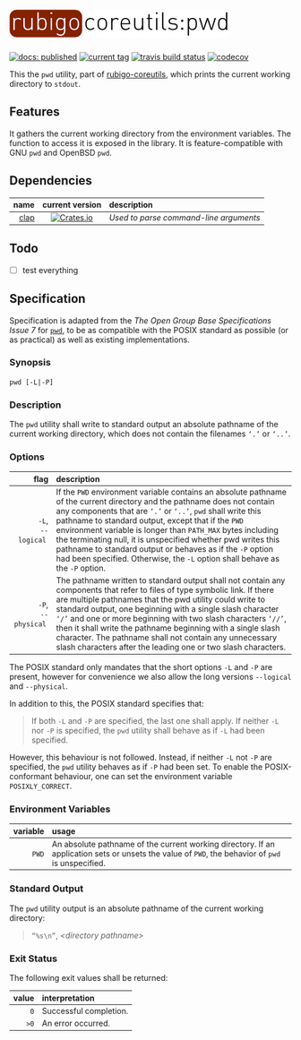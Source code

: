# ![rubigo-coreutils](logo.png)
[![docs: published](https://img.shields.io/badge/docs-published-green.svg)](https://rubigo.github.io/coreutils/doc/rubigo_pwd) 
[![current tag](https://img.shields.io/github/tag/rubigo/pwd.svg)](CHANGELOG.md) 
[![travis build status](https://travis-ci.org/rubigo/pwd.svg?branch=master)](https://travis-ci.org/rubigo/pwd)
[![codecov](https://codecov.io/gh/rubigo/pwd/branch/master/graph/badge.svg)](https://codecov.io/gh/rubigo/pwd)

This the `pwd` utility, part of
[rubigo-coreutils](https://github.com/rubigo/coreutils), which prints the
current working directory to `stdout`.

## Features

It gathers the current working directory from the environment variables. The
function to access it is exposed in the library. It is feature-compatible with
GNU `pwd` and OpenBSD `pwd`.

## Dependencies

name | current version | description
---: | :-------------: | :----------
[clap](https://github.com/kbknapp/clap-rs) | [![Crates.io](https://img.shields.io/crates/v/clap.svg)](https://crates.io/crates/clap) | *Used to parse command-line arguments*

## Todo

- [ ] test everything

## Specification

Specification is adapted from the *The Open Group Base Specifications
Issue 7* for 
[`pwd`](http://pubs.opengroup.org/onlinepubs/9699919799/utilities/pwd.html),
to be as compatible with the POSIX standard as possible (or as practical) as
well as existing implementations.

### Synopsis

    pwd [-L|-P]

### Description

The `pwd` utility shall write to standard output an absolute pathname of the
current working directory, which does not contain the filenames `‘.’` or 
`‘..’`.

### Options

flag | description
---: | :----------
`-L`,<br>`‐‐logical`  | If the `PWD` environment variable contains an absolute pathname of the current directory and the pathname does not contain any components that are `‘.’` or `‘..’`, `pwd` shall write this pathname to standard output, except that if the `PWD` environment variable is longer than `PATH_MAX` bytes including the terminating null, it is unspecified whether pwd writes this pathname to standard output or behaves as if the `-P` option had been specified. Otherwise, the `-L` option shall behave as the `-P` option.
`-P`,<br>`‐‐physical`  | The pathname written to standard output shall not contain any components that refer to files of type symbolic link. If there are multiple pathnames that the pwd utility could write to standard output, one beginning with a single slash character `‘/’` and one or more beginning with two slash characters `‘//’`, then it shall write the pathname beginning with a single slash character. The pathname shall not contain any unnecessary slash characters after the leading one or two slash characters. 

The POSIX standard only mandates that the short options `-L` and `-P` are
present, however for convenience we also allow the long versions `--logical` and
`--physical`.

In addition to this, the POSIX standard specifies that:

>   If both `-L` and `-P` are specified, the last one shall apply. If neither
>   `-L` nor `-P` is specified, the `pwd` utility shall behave as if `-L` had
>   been specified.

However, this behaviour is not followed. Instead, if neither `-L` not `-P` are
specified, the `pwd` utility behaves as if `-P` had been set. To enable the
POSIX-conformant behaviour, one can set the environment variable
`POSIXLY_CORRECT`. 

### Environment Variables

variable | usage
-------: | :----
`PWD` | An absolute pathname of the current working directory. If an application sets or unsets the value of `PWD`, the behavior of `pwd` is unspecified.

### Standard Output

The `pwd` utility output is an absolute pathname of the current working directory:

>   `“%s\n”`, *&lt;directory pathname&gt;*

### Exit Status

The following exit values shall be returned:

value | interpretation
----: | :-------------
`0` | Successful completion.
`>0` | An error occurred.
